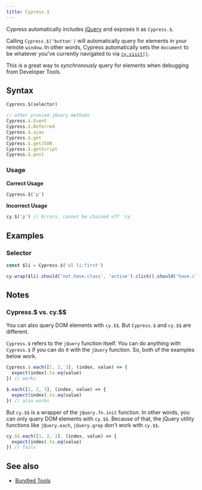 ```yaml
---
title: Cypress.$
---
```


Cypress automatically includes [jQuery](http://jquery.com) and exposes it as
`Cypress.$`.

Calling `Cypress.$('button')` will automatically query for elements in your
remote `window`. In other words, Cypress automatically sets the `document` to be
whatever you've currently navigated to via [`cy.visit()`](/api/commands/visit).

This is a great way to _synchronously_ query for elements when debugging from
Developer Tools.

## Syntax

```javascript
Cypress.$(selector)

// other proxied jQuery methods
Cypress.$.Event
Cypress.$.Deferred
Cypress.$.ajax
Cypress.$.get
Cypress.$.getJSON
Cypress.$.getScript
Cypress.$.post
```

### Usage

**<Icon name="check-circle" color="green"></Icon> Correct Usage**

```javascript
Cypress.$('p')
```

**<Icon name="exclamation-triangle" color="red"></Icon> Incorrect Usage**

```javascript
cy.$('p') // Errors, cannot be chained off 'cy'
```

## Examples

### Selector

```javascript
const $li = Cypress.$('ul li:first')

cy.wrap($li).should('not.have.class', 'active').click().should('have.class', 'active')
```

## Notes

### Cypress.$ vs. cy.$$

You can also query DOM elements with `cy.$$`. But `Cypress.$` and `cy.$$` are
different.

`Cypress.$` refers to the `jQuery` function itself. You can do anything with
`Cypress.$` if you can do it with the `jQuery` function. So, both of the
examples below work.

```js
Cypress.$.each([1, 2, 3], (index, value) => {
  expect(index).to.eq(value)
}) // works
```

```js
$.each([1, 2, 3], (index, value) => {
  expect(index).to.eq(value)
}) // also works
```

But `cy.$$` is a wrapper of the `jQuery.fn.init` function. In other words, you
can only query DOM elements with `cy.$$`. Because of that, the jQuery utility
functions like `jQuery.each`, `jQuery.grep` don't work with `cy.$$`.

```js
cy.$$.each([1, 2, 3], (index, value) => {
  expect(index).to.eq(value)
}) // fails
```

## See also

- [Bundled Tools](/guides/references/bundled-tools)
